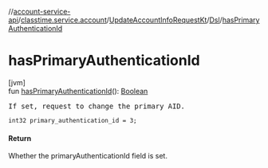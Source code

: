 //[account-service-api](../../../../index.md)/[classtime.service.account](../../index.md)/[UpdateAccountInfoRequestKt](../index.md)/[Dsl](index.md)/[hasPrimaryAuthenticationId](has-primary-authentication-id.md)

# hasPrimaryAuthenticationId

[jvm]\
fun [hasPrimaryAuthenticationId](has-primary-authentication-id.md)(): [Boolean](https://kotlinlang.org/api/latest/jvm/stdlib/kotlin/-boolean/index.html)

<pre>
If set, request to change the primary AID.
</pre>

<code>int32 primary_authentication_id = 3;</code>

#### Return

Whether the primaryAuthenticationId field is set.
